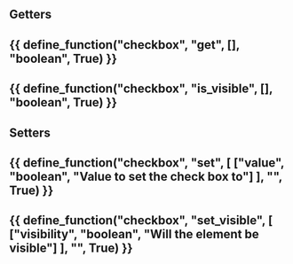 ## Getters
{{ define_function("checkbox", "get", [], "boolean", True) }}
---
{{ define_function("checkbox", "is_visible", [], "boolean", True) }}
---
## Setters
{{ define_function("checkbox", "set", [
    ["value", "boolean", "Value to set the check box to"]
], "", True) }}
---
{{ define_function("checkbox", "set_visible", [
    ["visibility", "boolean", "Will the element be visible"]
], "", True) }}
---
<!-- 
{{ define_function("checkbox", "set_label", [
    ["label", "string", "New check box label"]
], "", True) }} -->
